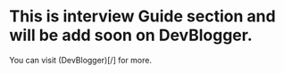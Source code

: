 # This is interview Guide section and will be add soon on DevBlogger.
You can visit (DevBlogger)[/] for more.